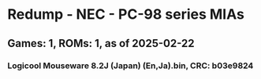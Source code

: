 # Redump - NEC - PC-98 series MIAs
## Games: 1, ROMs: 1, as of 2025-02-22

### Logicool Mouseware 8.2J (Japan) (En,Ja).bin, CRC: b03e9824
